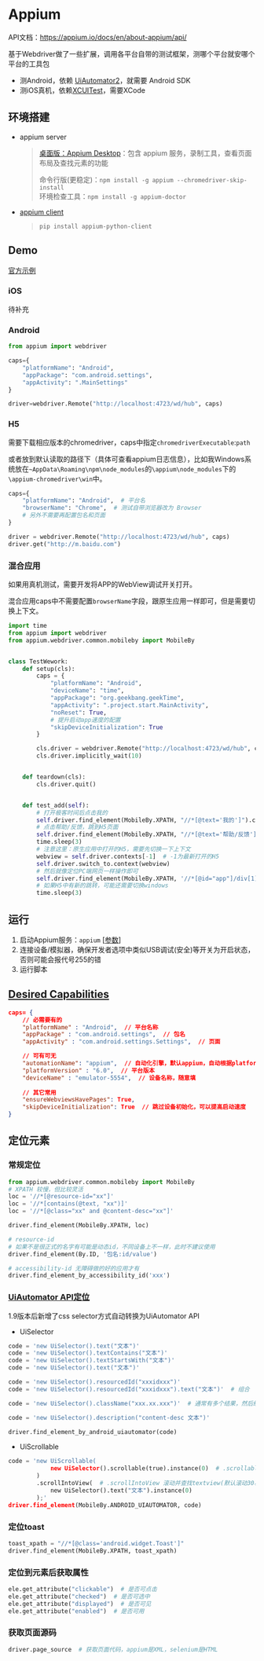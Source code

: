 # Appium

API文档：<https://appium.io/docs/en/about-appium/api/>

基于Webdriver做了一些扩展，调用各平台自带的测试框架，测哪个平台就安哪个平台的工具包

- 测Android，依赖 [UiAutomator2](https://appium.io/docs/en/drivers/android-uiautomator2/)，就需要 Android SDK
- 测iOS真机，依赖[XCUITest](https://appium.io/docs/en/drivers/ios-xcuitest-real-devices/)，需要XCode

## 环境搭建

- appium server
  > [桌面版：Appium Desktop](https://github.com/appium/appium-desktop/releases)：包含 appium 服务，录制工具，查看页面布局及查找元素的功能
  >
  > 命令行版(更稳定)：`npm install -g appium --chromedriver-skip-install`  
  > 环境检查工具：`npm install -g appium-doctor`

- [appium client](https://github.com/appium/python-client)
  > `pip install appium-python-client`

## Demo

[官方示例](https://github1s.com/appium/appium/blob/master/sample-code/python/README.md)

### iOS

待补充

### Android

```python
from appium import webdriver

caps={
    "platformName": "Android",
    "appPackage": "com.android.settings",
    "appActivity": ".MainSettings"
}

driver=webdriver.Remote("http://localhost:4723/wd/hub", caps)
```

### H5

需要下载相应版本的chromedriver，caps中指定`chromedriverExecutable`:`path`

或者放到默认读取的路径下（具体可查看appium日志信息），比如我Windows系统放在`~AppData\Roaming\npm\node_modules`的`\appium\node_modules`下的`\appium-chromedriver\win`中。

```python
caps={
    "platformName": "Android",  # 平台名
    "browserName": "Chrome",  # 测试自带浏览器改为 Browser
    # 另外不需要再配置包名和页面
}

driver = webdriver.Remote("http://localhost:4723/wd/hub", caps)
driver.get("http://m.baidu.com")
```

### 混合应用

如果用真机测试，需要开发将APP的WebView调试开关打开。

混合应用caps中不需要配置`browserName`字段，跟原生应用一样即可，但是需要切换上下文。

```python
import time
from appium import webdriver
from appium.webdriver.common.mobileby import MobileBy


class TestWework:
    def setup(cls):
        caps = {
            "platformName": "Android",
            "deviceName": "time",
            "appPackage": "org.geekbang.geekTime",
            "appActivity": ".project.start.MainActivity",
            "noReset": True,
            # 提升启动app速度的配置
            "skipDeviceInitialization": True
        }

        cls.driver = webdriver.Remote("http://localhost:4723/wd/hub", caps)
        cls.driver.implicitly_wait(10)


    def teardown(cls):
        cls.driver.quit()


    def test_add(self):
        # 打开极客时间后点击我的
        self.driver.find_element(MobileBy.XPATH, "//*[@text='我的']").click()
        # 点击帮助/反馈，跳到H5页面
        self.driver.find_element(MobileBy.XPATH, "//*[@text='帮助/反馈']").click()
        time.sleep(3)
        # 注意这里：原生应用中打开的H5，需要先切换一下上下文
        webview = self.driver.contexts[-1]  # -1为最新打开的H5
        self.driver.switch_to.context(webview)
        # 然后就像定位PC端网页一样操作即可
        self.driver.find_element(MobileBy.XPATH, '//*[@id="app"]/div[1]/ul/li[1]').click()
        # 如果H5中有新的跳转，可能还需要切换windows
        time.sleep(3)
```

## 运行

1. 启动Appium服务：`appium` [[参数](https://appium.io/docs/en/writing-running-appium/server-args/index.html)]
2. 连接设备/模拟器，确保开发者选项中类似USB调试(安全)等开关为开启状态，否则可能会报代号255的错
3. 运行脚本

## [Desired Capabilities](https://appium.io/docs/en/writing-running-appium/caps/index.html)

```json
caps= {
    // 必需要有的
    "platformName" : "Android",  // 平台名称
    "appPackage" : "com.android.settings",  // 包名
    "appActivity" : "com.android.settings.Settings",  // 页面

    // 可有可无
    "automationName": "appium",  // 自动化引擎，默认appium，自动根据platformName选择合适的引擎
    "platformVersion" : "6.0",  // 平台版本
    "deviceName" : "emulator-5554",  // 设备名称，随意填
    
    // 其它常用
    "ensureWebviewsHavePages": True,
    "skipDeviceInitialization": True  // 跳过设备初始化，可以提高启动速度
}
```

## 定位元素

### 常规定位

```python
from appium.webdriver.common.mobileby import MobileBy
# XPATH 较慢，但比较灵活
loc = '//*[@resource-id="xx"]'
loc = '//*[contains(@text, "xx")]'
loc = '//*[@class="xx" and @content-desc="xx"]'

driver.find_element(MobileBy.XPATH, loc)
```

```python
# resource-id
# 如果不是很正式的名字有可能是动态id，不同设备上不一样，此时不建议使用
driver.find_element(By.ID, '包名:id/value')
```

```python
# accessibility-id 无障碍做的好的应用才有
driver.find_element_by_accessibility_id('xxx')
```

### [UiAutomator API定位](https://developer.android.google.cn/reference/android/support/test/uiautomator/package-summary)

1.9版本后新增了css selector方式自动转换为UiAutomator API

- UiSelector

```python
code = 'new UiSelector().text("文本")'
code = 'new UiSelector().textContains("文本")'
code = 'new UiSelector().textStartsWith("文本")'
code = 'new UiSelector().text("文本")'

code = 'new UiSelector().resourcedId("xxxidxxx")'
code = 'new UiSelector().resourcedId("xxxidxxx").text("文本")'  # 组合

code = 'new UiSelector().className("xxx.xx.xxx")'  # 通常有多个结果，然后结果下标过滤

code = 'new UiSelector().description("content-desc 文本")'

driver.find_element_by_android_uiautomator(code)
```

- UiScrollable

```python
code = 'new UiScrollable(
            new UiSelector().scrollable(true).instance(0)  # .scrollable(true) 查找匹配到的第一个可滚动组件
        )
        .scrollIntoView(  # .scrollIntoView 滚动并查找textview(默认滚动30次)
            new UiSelector().text("文本").instance(0)
        );'
driver.find_element(MobileBy.ANDROID_UIAUTOMATOR, code)
```

### 定位toast

```python
toast_xpath = "//*[@class='android.widget.Toast']"
driver.find_element(MobileBy.XPATH, toast_xpath)
```

### 定位到元素后获取属性

```python
ele.get_attribute("clickable")  # 是否可点击
ele.get_attribute("checked")  # 是否可选中
ele.get_attribute("displayed")  # 是否可见
ele.get_attribute("enabled")  # 是否可用
```

### 获取页面源码

```python
driver.page_source  # 获取页面代码，appium是XML，selenium是HTML
```
